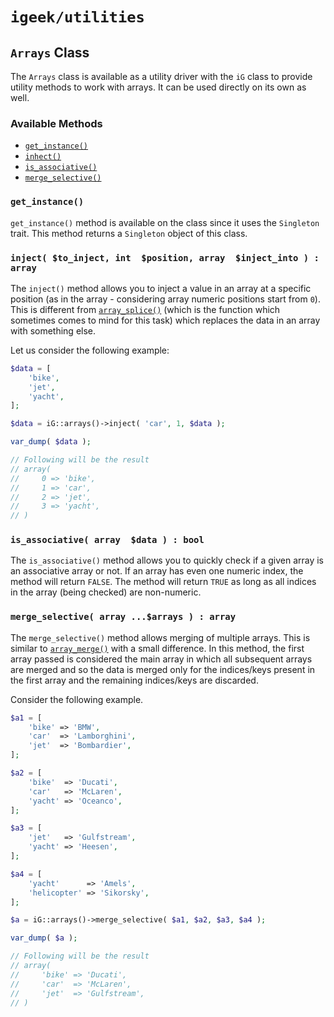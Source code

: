 # `igeek/utilities`

## `Arrays` Class

The `Arrays` class is available as a utility driver with the `iG` class to provide utility methods to work with arrays. It can be used directly on its own as well.

### Available Methods
- [`get_instance()`](#get_instance)
- [`inhect()`](#inject-to_inject-int--position-array--inject_into---array)
- [`is_associative()`](#is_associative-array--data---bool)
- [`merge_selective()`](#merge_selective-array-arrays---array)


### `get_instance()`

`get_instance()` method is available on the class since it uses the `Singleton` trait. This method returns a `Singleton` object of this class.

### `inject( $to_inject, int  $position, array  $inject_into ) : array`

The `inject()` method allows you to inject a value in an array at a specific position (as in the array - considering array numeric positions start from `0`). This is different from [`array_splice()`](https://www.php.net/manual/en/function.array-splice.php) (which is the function which sometimes comes to mind for this task) which replaces the data in an array with something else.

Let us consider the following example:

```php
$data = [
    'bike',
    'jet',
    'yacht',
];

$data = iG::arrays()->inject( 'car', 1, $data );

var_dump( $data );

// Following will be the result
// array(
//     0 => 'bike',
//     1 => 'car',
//     2 => 'jet',
//     3 => 'yacht',
// )
```

### `is_associative( array  $data ) : bool`

The `is_associative()` method allows you to quickly check if a given array is an associative array or not. If an array has even one numeric index, the method will return `FALSE`. The method will return `TRUE` as long as all indices in the array (being checked) are non-numeric.

### `merge_selective( array ...$arrays ) : array`

The `merge_selective()` method allows merging of multiple arrays. This is similar to [`array_merge()`](https://www.php.net/manual/en/function.array-merge.php) with a small difference. In this method, the first array passed is considered the main array in which all subsequent arrays are merged and so the data is merged only for the indices/keys present in the first array and the remaining indices/keys are discarded.

Consider the following example.

```php
$a1 = [
    'bike' => 'BMW',
    'car'  => 'Lamborghini',
    'jet'  => 'Bombardier',
];

$a2 = [
    'bike'  => 'Ducati',
    'car'   => 'McLaren',
    'yacht' => 'Oceanco',
];

$a3 = [
    'jet'   => 'Gulfstream',
    'yacht' => 'Heesen',
];

$a4 = [
    'yacht'      => 'Amels',
    'helicopter' => 'Sikorsky',
];

$a = iG::arrays()->merge_selective( $a1, $a2, $a3, $a4 );

var_dump( $a );

// Following will be the result
// array(
//     'bike' => 'Ducati',
//     'car'  => 'McLaren',
//     'jet'  => 'Gulfstream',
// )

```

